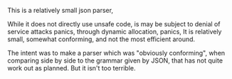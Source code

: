 
This is a relatively small json parser,

While it does not directly use unsafe code,
is may be subject to denial of service attacks panics, through dynamic allocation, panics,
It is relatively small, somewhat conforming, and not the most efficient around.

The intent was to make a parser which was "obviously conforming", when comparing side by side to the
 grammar given by JSON, that has not quite work out as planned. But it isn't too terrible.
